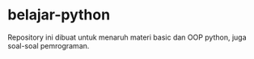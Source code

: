 # belajar-python

Repository ini dibuat untuk menaruh materi basic dan OOP python, juga soal-soal pemrograman.
